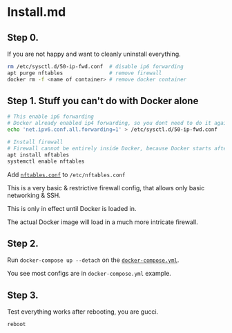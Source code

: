 # Install.md

## Step 0.

If you are not happy and want to cleanly uninstall everything.

```sh
rm /etc/sysctl.d/50-ip-fwd.conf  # disable ip6 forwarding
apt purge nftables               # remove firewall
docker rm -f <name of container> # remove docker container
```

## Step 1. Stuff you can't do with Docker alone

```sh
# This enable ip6 forwarding
# Docker already enabled ip4 forwarding, so you dont need to do it again
echo 'net.ipv6.conf.all.forwarding=1' > /etc/sysctl.d/50-ip-fwd.conf

# Install firewall
# Firewall cannot be entirely inside Docker, because Docker starts after network
apt install nftables
systemctl enable nftables
```

Add [`nftables.conf`](https://github.com/ms-jpq/docker-home-router/tree/whale/install/nftables.conf) to `/etc/nftables.conf`

This is a very basic & restrictive firewall config, that allows only basic networking & SSH.

This is only in effect until Docker is loaded in.

The actual Docker image will load in a much more intricate firewall.

## Step 2.

Run `docker-compose up --detach` on the [`docker-compose.yml`](https://github.com/ms-jpq/docker-home-router/tree/whale/install/docker-compose.yml).

You see most configs are in `docker-compose.yml` example.

## Step 3.

Test everything works after rebooting, you are gucci.

```sh
reboot
```
